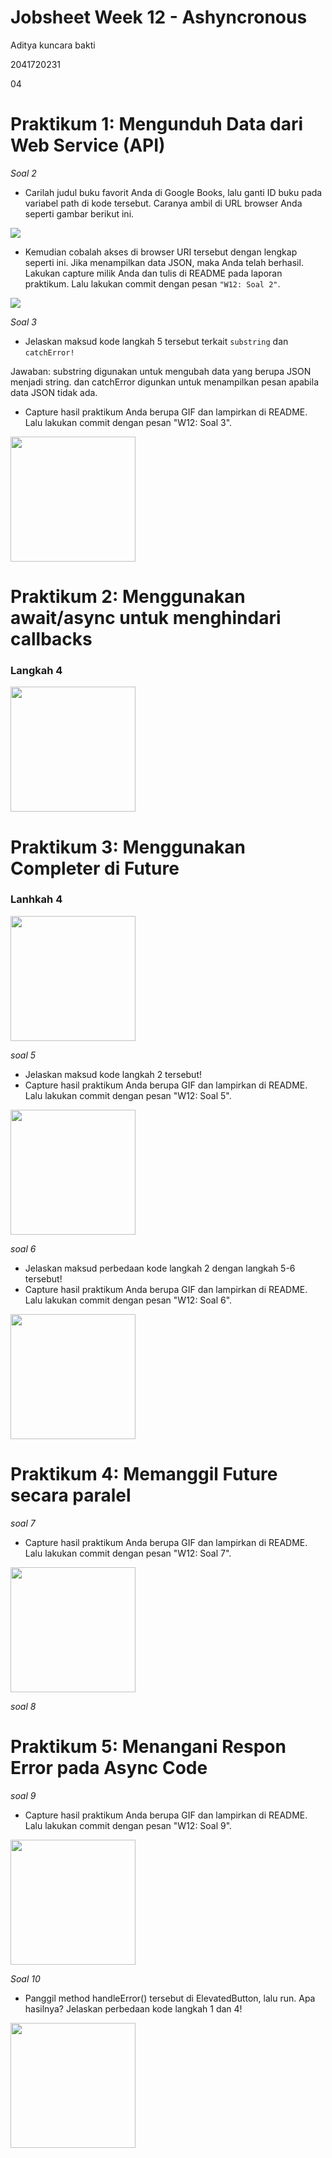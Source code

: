 # Jobsheet Week 12 - Ashyncronous

Aditya kuncara bakti

2041720231

04

# Praktikum 1: Mengunduh Data dari Web Service (API)

*Soal 2*
- Carilah judul buku favorit Anda di Google Books, lalu ganti ID buku pada variabel path di kode tersebut. Caranya ambil di URL browser Anda seperti gambar berikut ini.

<img src="../books/docs/P1-L4.png"></img>

- Kemudian cobalah akses di browser URI tersebut dengan lengkap seperti ini. Jika menampilkan data JSON, maka Anda telah berhasil. Lakukan capture milik Anda dan tulis di README pada laporan praktikum. Lalu lakukan commit dengan pesan `"W12: Soal 2"`.

<img src="../books/docs/P1-L4-2.png"></img>

*Soal 3*
- Jelaskan maksud kode langkah 5 tersebut terkait `substring` dan `catchError!`

Jawaban: 
substring digunakan untuk mengubah data yang berupa JSON menjadi string. dan catchError digunkan untuk menampilkan pesan apabila data JSON tidak ada.

- Capture hasil praktikum Anda berupa GIF dan lampirkan di README. Lalu lakukan commit dengan pesan "W12: Soal 3".

<img src="../books/docs/P1-L5.gif" width="200px"></img>

# Praktikum 2: Menggunakan await/async untuk menghindari callbacks

### Langkah 4

<img src="../books/docs/P2-L4.png" width="200px"></img>

# Praktikum 3: Menggunakan Completer di Future

### Lanhkah 4

<img src="../books/docs/P3-L4.png" width="200px"></img>

*soal 5*
- Jelaskan maksud kode langkah 2 tersebut!
- Capture hasil praktikum Anda berupa GIF dan lampirkan di README. Lalu lakukan commit dengan pesan "W12: Soal 5".

<img src="../books/docs/P3-L4.png" width="200px"></img>

*soal 6*
- Jelaskan maksud perbedaan kode langkah 2 dengan langkah 5-6 tersebut!
- Capture hasil praktikum Anda berupa GIF dan lampirkan di README. Lalu lakukan commit dengan pesan "W12: Soal 6".

<img src="../books/docs/P3-L6.gif" width="200px"></img>

# Praktikum 4: Memanggil Future secara paralel

*soal 7*
- Capture hasil praktikum Anda berupa GIF dan lampirkan di README. Lalu lakukan commit dengan pesan "W12: Soal 7".

<img src="../books/docs/P4-L3.gif" width="200px"></img>

*soal 8*

# Praktikum 5: Menangani Respon Error pada Async Code

*soal 9*
- Capture hasil praktikum Anda berupa GIF dan lampirkan di README. Lalu lakukan commit dengan pesan "W12: Soal 9".

<img src="../books/docs/P5-L3.gif" width="200px"></img>

*Soal 10*
- Panggil method handleError() tersebut di ElevatedButton, lalu run. Apa hasilnya? Jelaskan perbedaan kode langkah 1 dan 4!

<img src="../books/docs/P5-L4.png" width="200px"></img>





